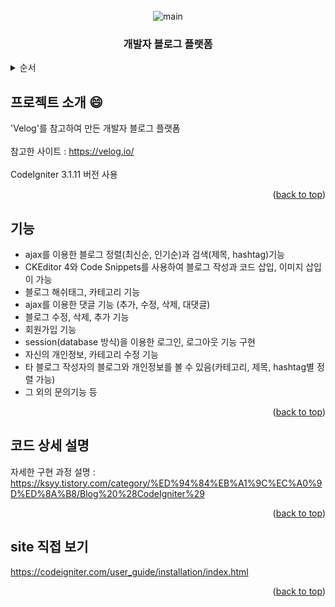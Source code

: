<div id="top"></div>

<!-- PROJECT LOGO -->
<br/>
<div align="center">
  <img src="https://user-images.githubusercontent.com/86705580/147821627-7b5f9328-45a8-4152-844d-fc7e03be30f9.png" alt="main">
  <h3 align="center">개발자 블로그 플랫폼</h3>
</div>



<!-- TABLE OF CONTENTS -->
<details>
  <summary>순서</summary>
  <ol>
    <li><a href="#프로젝트 소개">프로젝트 소개</a></li>
    <li><a href="#기능">기능</a></li>
    <li><a href="#코드 상세 설명">코드 상세 설명</a></li>
    <li><a href="#site 직접 보기">site 직접 보기</a></li>
  </ol>
</details>



<!-- ABOUT THE PROJECT -->
## 프로젝트 소개 :smile:

'Velog'를 참고하여 만든 개발자 블로그 플랫폼<br>  
참고한 사이트 : https://velog.io/ <br>    
CodeIgniter 3.1.11 버전 사용 <br>   

<p align="right">(<a href="#top">back to top</a>)</p>

<!-- GETTING STARTED -->
## 기능

-  ajax를 이용한 블로그 정렬(최신순, 인기순)과 검색(제목, hashtag)기능 
-  CKEditor 4와 Code Snippets를 사용하여 블로그 작성과 코드 삽입, 이미지 삽입이 가능 
-  블로그 해쉬태그, 카테고리 기능 
-  ajax를 이용한 댓글 기능 (추가, 수정, 삭제, 대댓글) 
-  블로그 수정, 삭제, 추가 기능 
-  회원가입 기능 
-  session(database 방식)을 이용한 로그인, 로그아웃 기능 구현  
-  자신의 개인정보, 카테고리 수정 기능 
-  타 블로그 작성자의 블로그와 개인정보를 볼 수 있음(카테고리, 제목, hashtag별 정렬 가능) 
-  그 외의 문의기능 등 

<p align="right">(<a href="#top">back to top</a>)</p>

<!-- USAGE EXAMPLES -->
## 코드 상세 설명

자세한 구현 과정 설명 :<br>
https://ksyy.tistory.com/category/%ED%94%84%EB%A1%9C%EC%A0%9D%ED%8A%B8/Blog%20%28CodeIgniter%29

<p align="right">(<a href="#top">back to top</a>)</p>

<!-- ROADMAP -->
## site 직접 보기

https://codeigniter.com/user_guide/installation/index.html

<p align="right">(<a href="#top">back to top</a>)</p>


